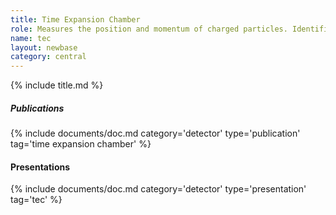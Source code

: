 ```yaml
---
title: Time Expansion Chamber
role: Measures the position and momentum of charged particles. Identifies particles.
name: tec
layout: newbase
category: central
---
```

{% include title.md %}

##### Publications
{% include documents/doc.md category='detector' type='publication' tag='time expansion chamber' %}

#### Presentations
{% include documents/doc.md category='detector' type='presentation' tag='tec' %}
